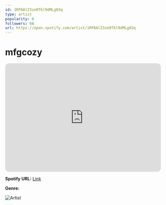 ```yaml
---
id: 1RP8AlZ3ze0Tkl9dMLg03q
type: artist
popularity: 6
followers: 68
url: https://open.spotify.com/artist/1RP8AlZ3ze0Tkl9dMLg03q
---
```

# mfgcozy

<iframe style="border-radius:12px" src="https://open.spotify.com/embed/artist/1RP8AlZ3ze0Tkl9dMLg03q" width="100%" height="352" frameBorder="0" allowfullscreen="" allow="autoplay; clipboard-write; encrypted-media; fullscreen; picture-in-picture" loading="lazy"></iframe>

**Spotify URL:** [Link](https://open.spotify.com/artist/1RP8AlZ3ze0Tkl9dMLg03q)

**Genre:** 

![Artist](https://i.scdn.co/image/ab6761610000e5eb4cc94fa1ed73613fe17494a5)
